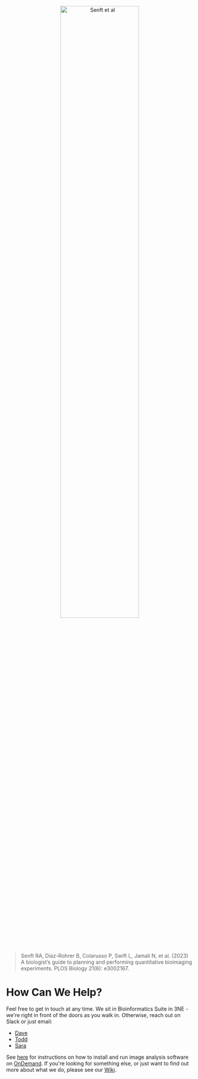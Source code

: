 <p align="center">
  <a href="https://doi.org/10.1371/journal.pbio.3002167"><img width="65%" src="https://github.com/user-attachments/assets/90ef3971-97f6-4b9a-859c-5239eed06a5a" alt="Senft et al"></a>
</p>

>Senft RA, Diaz-Rohrer B, Colarusso P, Swift L, Jamali N, et al. (2023) A biologist’s guide to planning and performing quantitative bioimaging experiments. PLOS Biology 21(6): e3002167.

# How Can We Help?

Feel free to get in touch at any time. We sit in Bioinformatics Suite in 3NE - we're right in front of the doors as you walk in. Otherwise, reach out on Slack or just email:
* [Dave](https://www.crick.ac.uk/research/find-a-researcher/david-barry)
* [Todd](https://www.crick.ac.uk/research/find-a-researcher/todd-fallesen)
* [Sara](https://www.crick.ac.uk/research/find-a-researcher/sara-salgueiro-torres)

See [here](./pages/OnDemand.md) for instructions on how to install and run image analysis software on [OnDemand](https://openondemand.org/). If you're looking for something else, or just want to find out more about what we do, please see our [Wiki](https://github.com/FrancisCrickInstitute/CALM/wiki).
